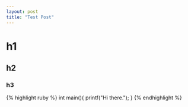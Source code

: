 ```yaml
---
layout: post
title: "Test Post"
---
```


# h1 #
## h2 ##
### h3 ###


{% highlight ruby %}
    int main(){
        printf("Hi there.");
    }
{% endhighlight %}
